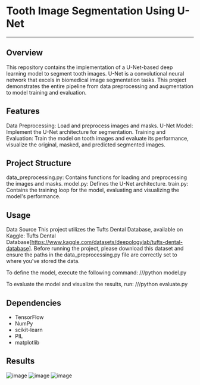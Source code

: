 # Tooth Image Segmentation Using U-Net
---
## Overview

This repository contains the implementation of a U-Net-based deep learning model to segment tooth images. U-Net is a convolutional neural network that excels in biomedical image segmentation tasks. This project demonstrates the entire pipeline from data preprocessing and augmentation to model training and evaluation.

## Features

Data Preprocessing: Load and preprocess images and masks.
U-Net Model: Implement the U-Net architecture for segmentation.
Training and Evaluation: Train the model on tooth images and evaluate its performance, visualize the original, masked, and predicted segmented images.

## Project Structure

data_preprocessing.py: Contains functions for loading and preprocessing the images and masks.
model.py: Defines the U-Net architecture.
train.py: Contains the training loop for the model, evaluating and visualizing the model's performance.

## Usage

Data Source
This project utilizes the Tufts Dental Database, available on Kaggle: Tufts Dental Database[https://www.kaggle.com/datasets/deepologylab/tufts-dental-database]. Before running the project, please download this dataset and ensure the paths in the data_preprocessing.py file are correctly set to where you've stored the data.

To define the model, execute the following command:
///python model.py

To evaluate the model and visualize the results, run:
///python evaluate.py

## Dependencies

- TensorFlow
- NumPy
- scikit-learn
- PIL
- matplotlib

## Results

![image](https://github.com/ahk19/Dental_Segmentation/assets/48156018/2a5b5653-afdc-4df6-8bb9-3afc96be6f5b)
![image](https://github.com/ahk19/Dental_Segmentation/assets/48156018/a4b546df-1dd8-4206-9746-461cf9071972)
![image](https://github.com/ahk19/Dental_Segmentation/assets/48156018/26f283d5-358a-4857-a624-623cd1f3bba4)

